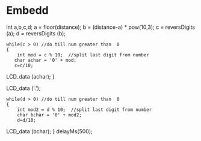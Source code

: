 # Embedd
int a,b,c,d;
a = floor(distance);
b = (distance-a) * pow(10,3);
c = reversDigits (a);
d = reversDigits (b);

    while(c > 0) //do till num greater than  0
    {
        int mod = c % 10;  //split last digit from number
       char achar = '0' + mod;
       c=c/10;
LCD_data (achar);
}

LCD_data ('.');


    while(d > 0) //do till num greater than  0
    {
        int mod2 = d % 10;  //split last digit from number
        char bchar = '0' + mod2;
        d=d/10;
LCD_data (bchar);
    }
delayMs(500);

